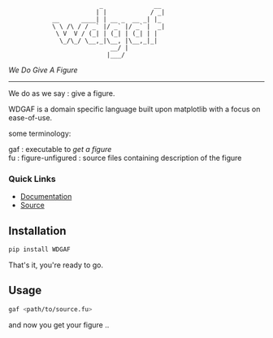 ```text
                         _              __ 
                        | |            / _|
            __      ____| | __ _  __ _| |_ 
            \ \ /\ / / _` |/ _` |/ _` |  _|
             \ V  V / (_| | (_| | (_| | |  
              \_/\_/ \__,_|\__, |\__,_|_|  
                            __/ |          
                           |___/           
```

*We Do Give A Figure*

---

We do as we say : give a figure.  

WDGAF is a domain specific language built upon matplotlib with a focus on ease-of-use.

some terminology:

gaf : executable to *get a figure*  
fu  : figure-unfigured : source files containing description of the figure

### Quick Links

 - [Documentation](https://github.com/rajp152k/Compilers-II/blob/master/WDGAF%20-%20Tutorial.pdf)
 - [Source](https://github.com/rajp152k/Compilers-II)

## Installation

```bash
pip install WDGAF
```

That's it, you're ready to go.

## Usage

```bash
gaf <path/to/source.fu>
```

and now you get your figure ..

